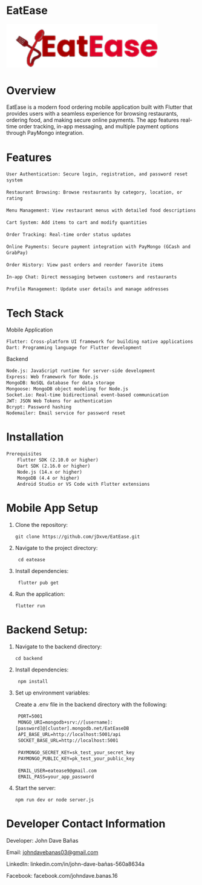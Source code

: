 # EatEase

<img src="https://raw.githubusercontent.com/jDxve/EatEase/main/assets/images/logo.png" alt="EatEase Logo" width="400" />


# Overview

  EatEase is a modern food ordering mobile application built with Flutter that provides users with a seamless experience for browsing restaurants, ordering food, and making secure     online payments. The app features real-time order tracking, in-app messaging, and multiple payment options through PayMongo integration.


# Features

    User Authentication: Secure login, registration, and password reset system
      
    Restaurant Browsing: Browse restaurants by category, location, or rating
      
    Menu Management: View restaurant menus with detailed food descriptions
      
    Cart System: Add items to cart and modify quantities
      
    Order Tracking: Real-time order status updates
      
    Online Payments: Secure payment integration with PayMongo (GCash and GrabPay)
      
    Order History: View past orders and reorder favorite items
      
    In-app Chat: Direct messaging between customers and restaurants
      
    Profile Management: Update user details and manage addresses



# Tech Stack

  Mobile Application

    Flutter: Cross-platform UI framework for building native applications
    Dart: Programming language for Flutter development

  Backend

    Node.js: JavaScript runtime for server-side development
    Express: Web framework for Node.js
    MongoDB: NoSQL database for data storage
    Mongoose: MongoDB object modeling for Node.js
    Socket.io: Real-time bidirectional event-based communication
    JWT: JSON Web Tokens for authentication
    Bcrypt: Password hashing
    Nodemailer: Email service for password reset


# Installation

    Prerequisites
        Flutter SDK (2.10.0 or higher)
        Dart SDK (2.16.0 or higher)
        Node.js (14.x or higher)
        MongoDB (4.4 or higher)
        Android Studio or VS Code with Flutter extensions


# Mobile App Setup
  
  1. Clone the repository:
     
         git clone https://github.com/jDxve/EatEase.git
     
  2. Navigate to the project directory:

          cd eatease
     
  3. Install dependencies:

          flutter pub get
     
  4. Run the application:

         flutter run


# Backend Setup:

  1. Navigate to the backend directory:
     
         cd backend
     
  2. Install dependencies:

          npm install
     
  3. Set up environment variables:

       Create a .env file in the backend directory with the following:

          PORT=5001
          MONGO_URI=mongodb+srv://[username]:[password]@[cluster].mongodb.net/EatEaseDB
          API_BASE_URL=http://localhost:5001/api
          SOCKET_BASE_URL=http://localhost:5001
          
          PAYMONGO_SECRET_KEY=sk_test_your_secret_key
          PAYMONGO_PUBLIC_KEY=pk_test_your_public_key
          
          EMAIL_USER=eatease9@gmail.com
          EMAIL_PASS=your_app_password
     
  4. Start the server:

         npm run dev or node server.js



# Developer Contact Information

  Developer: 
      John Dave Bañas
      
  Email: 
      johndavebanas03@gmail.com
      
  LinkedIn: 
      linkedin.com/in/john-dave-bañas-560a8634a
      
  Facebook: 
      facebook.com/johndave.banas.16
